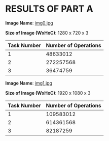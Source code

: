 # RESULTS OF PART A

**Image Name**: [img0.jpg](https://github.com/soumendukrg/BME595_DeepLearning/blob/master/Homework-01/img0.jpg)

**Size of Image (WxHxC)**: 1280 x 720 x 3

Task Number | Number of Operations 
---------- | ------------- 
 1 | 48633012 
 2| 272257568
 3| 36474759
 
 
**Image Name**: [img1.jpg](https://github.com/soumendukrg/BME595_DeepLearning/blob/master/Homework-01/img1.jpg)

**Size of Image (WxHxC)**: 1920 x 1080 x 3
                          

Task Number | Number of Operations 
---------- | ------------- 
 1 | 109583012 
 2| 614361568
 3| 82187259
